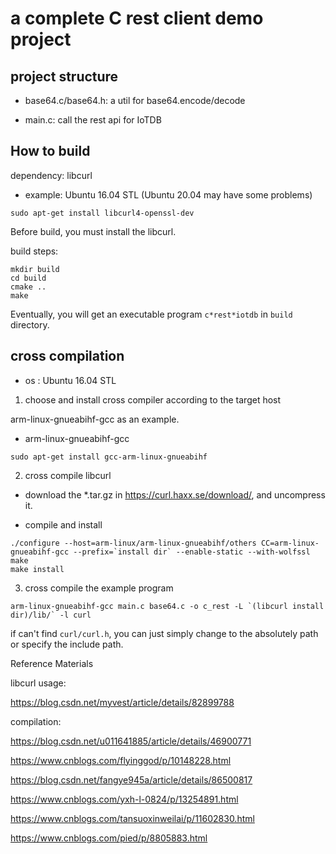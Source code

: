 <!--

    Licensed to the Apache Software Foundation (ASF) under one
    or more contributor license agreements.  See the NOTICE file
    distributed with this work for additional information
    regarding copyright ownership.  The ASF licenses this file
    to you under the Apache License, Version 2.0 (the
    "License"); you may not use this file except in compliance
    with the License.  You may obtain a copy of the License at

        http://www.apache.org/licenses/LICENSE-2.0

    Unless required by applicable law or agreed to in writing,
    software distributed under the License is distributed on an
    "AS IS" BASIS, WITHOUT WARRANTIES OR CONDITIONS OF ANY
    KIND, either express or implied.  See the License for the
    specific language governing permissions and limitations
    under the License.

-->

# a complete C rest client demo project

## project structure

- base64.c/base64.h: a util for base64.encode/decode

- main.c: call the rest api for IoTDB

## How to build

dependency: libcurl

- example: Ubuntu 16.04 STL (Ubuntu 20.04 may have some problems)

```shell script
sudo apt-get install libcurl4-openssl-dev
```

Before build, you must install the libcurl.

build steps:

```shell script
mkdir build
cd build
cmake ..
make 
```

Eventually, you will get an executable program `c*rest*iotdb` in `build` directory.

## cross compilation

- os : Ubuntu 16.04 STL

1. choose and install cross compiler according to the target host

arm-linux-gnueabihf-gcc as an example.

- arm-linux-gnueabihf-gcc

```shell script
sudo apt-get install gcc-arm-linux-gnueabihf
```

2. cross compile libcurl

- download the *.tar.gz in https://curl.haxx.se/download/, and uncompress it.

- compile and install

```shell script
./configure --host=arm-linux/arm-linux-gnueabihf/others CC=arm-linux-gnueabihf-gcc --prefix=`install dir` --enable-static --with-wolfssl
make
make install
```

3. cross compile the example program

```shell script
arm-linux-gnueabihf-gcc main.c base64.c -o c_rest -L `(libcurl install dir)/lib/` -l curl
```

if can't find `curl/curl.h`, you can just simply change to the absolutely path or specify the include path.

Reference Materials

libcurl usage:

https://blog.csdn.net/myvest/article/details/82899788

compilation:

https://blog.csdn.net/u011641885/article/details/46900771

https://www.cnblogs.com/flyinggod/p/10148228.html

https://blog.csdn.net/fangye945a/article/details/86500817

https://www.cnblogs.com/yxh-l-0824/p/13254891.html

https://www.cnblogs.com/tansuoxinweilai/p/11602830.html

https://www.cnblogs.com/pied/p/8805883.html






